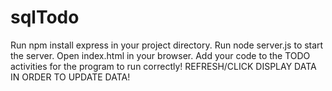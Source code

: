 # sqlTodo

Run npm install express in your project directory.
Run node server.js to start the server.
Open index.html in your browser.
Add your code to the TODO activities for the program to run correctly!
REFRESH/CLICK DISPLAY DATA IN ORDER TO UPDATE DATA!


